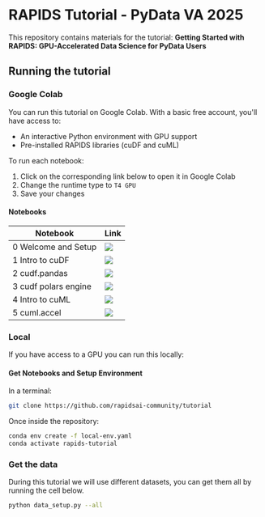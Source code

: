 # RAPIDS Tutorial - PyData VA 2025

This repository contains materials for the tutorial:
**Getting Started with RAPIDS: GPU-Accelerated Data Science for PyData Users**

## Running the tutorial

### Google Colab
You can run this tutorial on Google Colab. With a basic free account, you'll have access to:
- An interactive Python environment with GPU support
- Pre-installed RAPIDS libraries (cuDF and cuML)

To run each notebook:
1. Click on the corresponding link below to open it in Google Colab
2. Change the runtime type to `T4 GPU`
3. Save your changes

#### Notebooks

| Notebook    | Link |
| ----------- | ----------- |
| 0 Welcome and Setup  | [![](https://colab.research.google.com/assets/colab-badge.svg)](https://colab.research.google.com/github/rapidsai-community/tutorial/blob/main/0.Welcome_and_Setup.ipynb) |
| 1 Intro to cuDF      | [![](https://colab.research.google.com/assets/colab-badge.svg)](https://colab.research.google.com/github/rapidsai-community/tutorial/blob/main/1.Intro_to_cuDF.ipynb) |
| 2 cudf.pandas        | [![](https://colab.research.google.com/assets/colab-badge.svg)](https://colab.research.google.com/github/rapidsai-community/tutorial/blob/main/2.cudf_pandas.ipynb) |
| 3 cudf polars engine | [![](https://colab.research.google.com/assets/colab-badge.svg)](https://colab.research.google.com/github/rapidsai-community/tutorial/blob/main/3.cudf_polars_engine.ipynb) |
| 4 Intro to cuML      | [![](https://colab.research.google.com/assets/colab-badge.svg)](https://colab.research.google.com/github/rapidsai-community/tutorial/blob/main/4.Intro_to_cuML.ipynb) |
| 5 cuml.accel         | [![](https://colab.research.google.com/assets/colab-badge.svg)](https://colab.research.google.com/github/rapidsai-community/tutorial/blob/main/5.cuml_accel.ipynb) |

### Local 

If you have access to a GPU you can run this locally:

#### Get Notebooks and Setup Environment

In a terminal:

```bash
git clone https://github.com/rapidsai-community/tutorial
```

Once inside the repository: 

```bash
conda env create -f local-env.yaml
conda activate rapids-tutorial
```

### Get the data
During this tutorial we will use different datasets, you can get them all by 
running the cell below. 

```bash
python data_setup.py --all
```